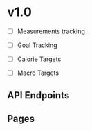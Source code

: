 # v1.0

- [ ] Measurements tracking
- [ ] Goal Tracking
- [ ] Calorie Targets
- [ ] Macro Targets


## API Endpoints

## Pages
